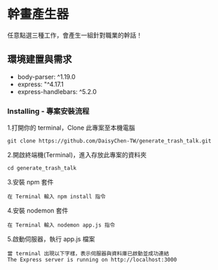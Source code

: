 # 幹畫產生器

任意點選三種工作，會產生一組針對職業的幹話！

## 環境建置與需求

- body-parser: ^1.19.0
- express: "^4.17.1
- express-handlebars: ^5.2.0

### Installing - 專案安裝流程

1.打開你的 terminal，Clone 此專案至本機電腦

```
git clone https://github.com/DaisyChen-TW/generate_trash_talk.git
```

2.開啟終端機(Terminal)，進入存放此專案的資料夾

```
cd generate_trash_talk
```

3.安裝 npm 套件

```
在 Terminal 輸入 npm install 指令
```

4.安裝 nodemon 套件

```
在 Terminal 輸入 nodemon app.js 指令
```

5.啟動伺服器，執行 app.js 檔案

```
當 terminal 出現以下字樣，表示伺服器與資料庫已啟動並成功連結
The Express server is running on http://localhost:3000
```

